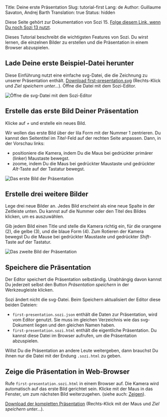 Title: Deine erste Präsentation
Slug: tutorial-first
Lang: de
Author: Guillaume Savaton, Andrej Barth
Translation: true
Status: hidden


Diese Seite gehört zur Dokumentation von Sozi 15.
[Folge diesem Link, wenn Du noch Sozi 13 nutzt](|filename|sozi-13-tutorial-first.md).

Dieses Tutorial beschreibt die wichtigsten Features von Sozi.
Du wirst lernen, die einzelnen Bilder zu erstellen und die Präsentation in einem Browser abzuspielen.


Lade Deine erste Beispiel-Datei herunter
----------------------------------------

Diese Einführung nutzt eine einfache svg-Datei, die die Zeichnung zu unserer Präsentation enthält.
[Download first-presentation.svg](https://github.com/senshu/Sozi/raw/master/samples/first-presentation.svg)
(Rechts-Klick und *Ziel speichern unter…*).
Öffne die Datei mit dem Sozi-Editor.

![Öffne die svg-Datei mit dem Sozi-Editor](|filename|/images/tutorial-first/first-presentation-screenshot-01.en.png)


Erstelle das erste Bild Deiner Präsentation
-------------------------------------------

Klicke auf *+* und erstelle ein neues Bild.

Wir wollen das erste Bild über der lila Form mit der Nummer 1 zentrieren.
Du kannst den Seitentitel im *Titel*-Feld auf der rechten Seite anpassen.
Dann, in der Vorschau links:

* positioniere die Kamera, indem Du die Maus bei gedrückter primärer (linker) Maustaste bewegst.
* zoome, indem Du die Maus bei gedrückter Maustaste und gedrückter *Alt*-Taste auf der Tastatur bewegst.

![Das erste Bild der Präsentation](|filename|/images/tutorial-first/first-presentation-screenshot-02.en.png)


Erstelle drei weitere Bilder
----------------------------

Lege drei neue Bilder an.
Jedes Bild erscheint als eine neue Spalte in der Zeitleiste unten.
Du kannst auf die Nummer oder den Titel des Bildes klicken, um es auszuwählen.

Gib jedem Bild einen Title und stelle die Kamera richtig ein,
für die orangene (2), die gelbe (3), und die blaue Form (4).
Zum Rotieren der Kamera bewegst Du die Mause bei gedrückter Maustaste und gedrückter *Shift*-Taste auf der Tastatur.

![Das zweite Bild der Präsentation](|filename|/images/tutorial-first/first-presentation-screenshot-03.en.png)


Speichere die Präsentation
--------------------------

Der Editor speichert die Präsentation selbständig.
Unabhängig davon kannst Du jederzeit selbst den Button *Präsentation speichern* in der Werkzeugleiste klicken.

Sozi ändert nicht die svg-Datei.
Beim Speichern aktualisiert der Editor diese beiden Dateien:

* `first-presentation.sozi.json` enthält die Daten zur Präsentation, wird vom Editor genutzt. Sie muss im gleichen Verzeichnis wie das svg-Dokument liegen und den gleichen Namen haben.
* `first-presentation.sozi.html` enthält die eigentliche Präsentation. Du kannst diese Datei im Browser aufrufen, um die Präsentation abzuspielen.

Willst Du die Präsentation an andere Leute weitergeben, dann brauchst Du ihnen nur die Datei mit der Endung `.sozi.html` zu geben.


Zeige die Präsentation in Web-Browser
-------------------------------------

Rufe `first-presentation.sozi.html` in einem Browser auf.
Die Kamera wird automatisch auf das erste Bild gerichtet sein.
Klicke mit der Maus in das Fenster, um zum nächsten Bild weiterzugehen.
(siehe auch: [Zeigen](|filename|play.md)).

[Download der kompletten Präsentation](https://github.com/senshu/Sozi/raw/master/samples/first-presentation.sozi.html)
(Rechts-Klick mit der Maus und *Ziel speichern unter…*).
